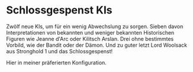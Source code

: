 # Schlossgespenst KIs  
Zwölf neue KIs, um für ein wenig Abwechslung zu sorgen. Sieben davon Interpretationen von bekannten und weniger bekannten Historischen Figuren wie Jeanne d'Arc oder Kilitsch Arslan. Drei ohne bestimmtes Vorbild, wie der Bandit oder der Dämon. Und zu guter letzt Lord Woolsack aus Stronghold 1 und das Schlossgespenst!

Hier in meiner präferierten Konfiguration.

